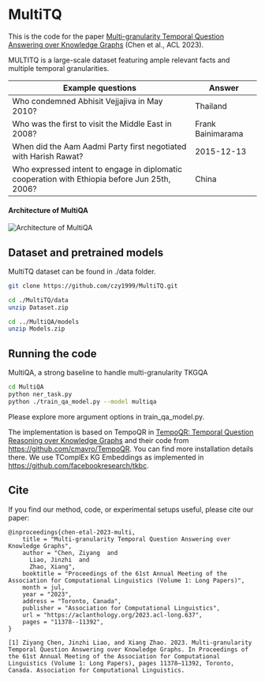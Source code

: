 # MultiTQ
This is the code for the paper [Multi-granularity Temporal Question Answering over Knowledge Graphs](https://aclanthology.org/2023.acl-long.637) (Chen et al., ACL 2023).

MULTITQ is a large-scale dataset featuring ample relevant facts and multiple temporal granularities.

|Example questions|	Answer|
|  ----  | ----  |
|Who condemned Abhisit Vejjajiva in May 2010?	|Thailand
|Who was the first to visit the Middle East in 2008?	|Frank Bainimarama|
|When did the Aam Aadmi Party first negotiated with Harish Rawat?|	2015-12-13|
|Who expressed intent to engage in diplomatic cooperation with Ethiopia before Jun 25th, 2006?	|China|


#### Architecture of MultiQA
![Architecture of MultiQA](https://img1.imgtp.com/2023/07/18/1rXQMVDG.png)

## Dataset and pretrained models

MultiTQ dataset can be found in ./data folder.

```bash
git clone https://github.com/czy1999/MultiTQ.git

cd ./MultiTQ/data
unzip Dataset.zip

cd ../MultiQA/models
unzip Models.zip
```



## Running the code

MultiQA, a strong baseline to
handle multi-granularity TKGQA
```bash
cd MultiQA 
python ner_task.py
python ./train_qa_model.py --model multiqa
 ```


Please explore more argument options in train_qa_model.py.




The implementation is based on TempoQR in [TempoQR: Temporal Question Reasoning over Knowledge Graphs](https://arxiv.org/abs/2112.05785) and their code from https://github.com/cmavro/TempoQR. You can find more installation details there.
We use TComplEx KG Embeddings as implemented in https://github.com/facebookresearch/tkbc.

## Cite

If you find our method, code, or experimental setups useful, please cite our paper:



```
@inproceedings{chen-etal-2023-multi,
    title = "Multi-granularity Temporal Question Answering over Knowledge Graphs",
    author = "Chen, Ziyang  and
      Liao, Jinzhi  and
      Zhao, Xiang",
    booktitle = "Proceedings of the 61st Annual Meeting of the Association for Computational Linguistics (Volume 1: Long Papers)",
    month = jul,
    year = "2023",
    address = "Toronto, Canada",
    publisher = "Association for Computational Linguistics",
    url = "https://aclanthology.org/2023.acl-long.637",
    pages = "11378--11392",
}
```

```
[1] Ziyang Chen, Jinzhi Liao, and Xiang Zhao. 2023. Multi-granularity Temporal Question Answering over Knowledge Graphs. In Proceedings of the 61st Annual Meeting of the Association for Computational Linguistics (Volume 1: Long Papers), pages 11378–11392, Toronto, Canada. Association for Computational Linguistics.
```